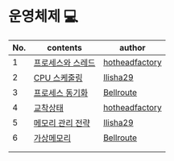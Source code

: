 # 운영체제 💻

| No.  | contents                                                     | author                                              |
| ---- | ------------------------------------------------------------ | --------------------------------------------------- |
| 1    | [프로세스와 스레드]() | [hotheadfactory](https://github.com/hotheadfactory) |
| 2    | [CPU 스케줄링](https://github.com/sproutt/cs-world/blob/main/OS_%EC%9A%B4%EC%98%81%EC%B2%B4%EC%A0%9C/02_CPU_%EC%8A%A4%EC%BC%80%EC%A4%84%EB%A7%81.md) | [Ilisha29](https://github.com/Ilisha29)             |
| 3    | [프로세스 동기화]() | [Bellroute](https://github.com/Bellroute)           |
| 4    | [교착상태]() | [hotheadfactory](https://github.com/hotheadfactory) |
| 5    | [메모리 관리 전략]() | [Ilisha29](https://github.com/Ilisha29)             |
| 6    | [가상메모리]() | [Bellroute](https://github.com/Bellroute)           |
|      |                                                              |                                                     |
|      |                                                              |                                                     |

